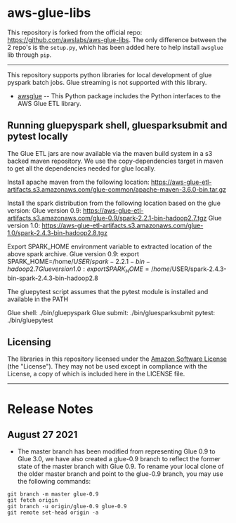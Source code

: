 # aws-glue-libs

This repository is forked from the official repo: https://github.com/awslabs/aws-glue-libs. The only difference between the 2 repo's is the `setup.py`, which has been added here to help install `awsglue` lib through `pip`.

---


This repository supports python libraries for local development of glue pyspark batch jobs. Glue streaming is not supported with this library.

- [awsglue](awsglue) -- This Python package includes the Python interfaces to the AWS Glue ETL library.

## Running gluepyspark shell, gluesparksubmit and pytest locally

The Glue ETL jars are now available via the maven build system in a s3 backed maven repository. We use the copy-dependencies target in
maven to get all the dependencies needed for glue locally.

Install apache maven from the following location:
https://aws-glue-etl-artifacts.s3.amazonaws.com/glue-common/apache-maven-3.6.0-bin.tar.gz

Install the spark distribution from the following location based on the glue version:
Glue version 0.9: https://aws-glue-etl-artifacts.s3.amazonaws.com/glue-0.9/spark-2.2.1-bin-hadoop2.7.tgz
Glue version 1.0: https://aws-glue-etl-artifacts.s3.amazonaws.com/glue-1.0/spark-2.4.3-bin-hadoop2.8.tgz

Export SPARK_HOME environment variable to extracted location of the
above spark archive.
Glue version 0.9: export SPARK_HOME=/home/$USER/spark-2.2.1-bin-hadoop2.7
Glue version 1.0: export SPARK_HOME=/home/$USER/spark-2.4.3-bin-spark-2.4.3-bin-hadoop2.8

The gluepytest script assumes that the pytest module is installed and available in the PATH

Glue shell: ./bin/gluepyspark
Glue submit: ./bin/gluesparksubmit
pytest: ./bin/gluepytest

## Licensing

The libraries in this repository licensed under the [Amazon Software License](http://aws.amazon.com/asl/) (the "License"). They may not be used except in compliance with the License, a copy of which is included here in the LICENSE file.

---

# Release Notes

## August 27 2021
* The master branch has been modified from representing Glue 0.9 to Glue 3.0, we have also created a glue-0.9 branch to reflect the former state of the master branch with Glue 0.9. To rename your local clone of the older master branch and point to the glue-0.9 branch, you may use the following commands:
```
git branch -m master glue-0.9
git fetch origin
git branch -u origin/glue-0.9 glue-0.9
git remote set-head origin -a
```

